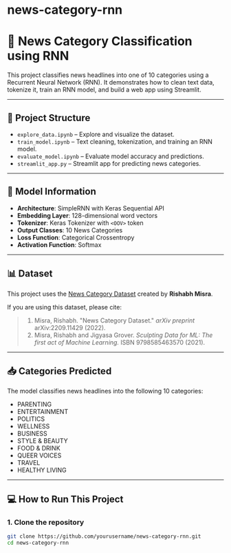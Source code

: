 # news-category-rnn
# 📰 News Category Classification using RNN

This project classifies news headlines into one of 10 categories using a Recurrent Neural Network (RNN). It demonstrates how to clean text data, tokenize it, train an RNN model, and build a web app using Streamlit.

---

## 🚀 Project Structure

- `explore_data.ipynb` – Explore and visualize the dataset.
- `train_model.ipynb` – Text cleaning, tokenization, and training an RNN model.
- `evaluate_model.ipynb` – Evaluate model accuracy and predictions.
- `streamlit_app.py` – Streamlit app for predicting news categories.

---

## 🧠 Model Information

- **Architecture**: SimpleRNN with Keras Sequential API
- **Embedding Layer**: 128-dimensional word vectors
- **Tokenizer**: Keras Tokenizer with `<OOV>` token
- **Output Classes**: 10 News Categories
- **Loss Function**: Categorical Crossentropy
- **Activation Function**: Softmax

---

## 📊 Dataset

This project uses the [News Category Dataset](https://arxiv.org/abs/2209.11429) created by **Rishabh Misra**.

If you are using this dataset, please cite:

> 1. Misra, Rishabh. "News Category Dataset." *arXiv preprint* arXiv:2209.11429 (2022).  
> 2. Misra, Rishabh and Jigyasa Grover. *Sculpting Data for ML: The first act of Machine Learning.* ISBN 9798585463570 (2021).

---

## 📥 Categories Predicted

The model classifies news headlines into the following 10 categories:

- PARENTING  
- ENTERTAINMENT  
- POLITICS  
- WELLNESS  
- BUSINESS  
- STYLE & BEAUTY  
- FOOD & DRINK  
- QUEER VOICES  
- TRAVEL  
- HEALTHY LIVING

---

## 💻 How to Run This Project

### 1. Clone the repository
```bash
git clone https://github.com/yourusername/news-category-rnn.git
cd news-category-rnn
